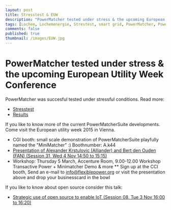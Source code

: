 ```yaml
---
layout: post
title: Stresstest & EUW
description: "PowerMatcher tested under stress & the upcoming European Utility Week Conference"
tags: [Lochem, Lochemenergie, Strestest, smart grid, PowerMatcher, PowerMatcherSuite, EV, smart charging, EUW, Vienna, Alexander]
comments: false
published: true
thumbnail: /images/EUW.jpg
---
```


# PowerMatcher tested under stress & the upcoming European Utility Week Conference

PowerMatcher was succesful tested under stressful conditions. Read more:

* [Stresstest](https://www.utwente.nl/en/news/!/2015/4/43571/ut-researchers-test-power-network-with-pizza-ovens)
* [Results](http://www.rvo.nl/sites/default/files/2015/09/5339-IPIN-FS-Lochem-ENG%20%5Bweb%5D.pdf)

If you like to know more of the current PowerMatcherSuite developments. Come visit the European utility week 2015 in Vienna.

* CGI booth: small scale demonstration of PowerMatcherSuite playfully named the "MiniMatcher" :) Boothnumber: A.k44
* [Presentation of Alexander Krstulovic (Alliander) and Bert den Ouden (FAN) (Session 31, Wed 4 Nov 14:50 to 15:15)](http://programme.european-utility-week.com/hub-sessions/grid-renewables-integration/session-31-successfully-integrating-self-generation-and-2)
* Workshop: Thursday 5 March, Accenture Room, 9.00-12.00 Workshop Transactive Power + Minimatcher Demo & more
** Sign up at the CCI booth, Send an e-mail to info@flexiblepower.org or visit the presentation above and drop your businesscard in the bowl

If you like to know about open source consider this talk:

* [Strategic use of open source to enable IoT (Session 08, Tue 3 Nov 16:00 to 16:20)](http://programme.european-utility-week.com/strategic-conference/big-data-analytics-and-internet-things-iot/session-8-itot-integration-moving-4)
